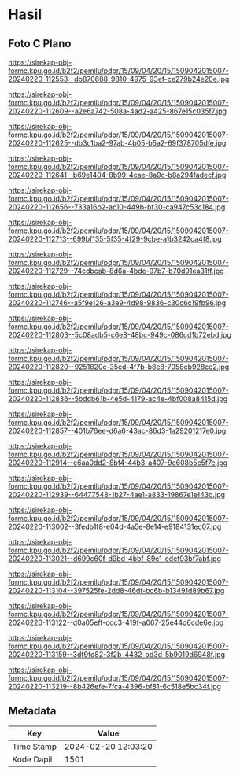 # Hasil

## Foto C Plano

https://sirekap-obj-formc.kpu.go.id/b2f2/pemilu/pdpr/15/09/04/20/15/1509042015007-20240220-112553--db870688-9810-4975-93ef-ce279b24e20e.jpg

https://sirekap-obj-formc.kpu.go.id/b2f2/pemilu/pdpr/15/09/04/20/15/1509042015007-20240220-112609--a2e6a742-508a-4ad2-a425-867e15c035f7.jpg

https://sirekap-obj-formc.kpu.go.id/b2f2/pemilu/pdpr/15/09/04/20/15/1509042015007-20240220-112625--db3c1ba2-97ab-4b05-b5a2-69f378705dfe.jpg

https://sirekap-obj-formc.kpu.go.id/b2f2/pemilu/pdpr/15/09/04/20/15/1509042015007-20240220-112641--b69e1404-8b99-4cae-8a9c-b8a294fadecf.jpg

https://sirekap-obj-formc.kpu.go.id/b2f2/pemilu/pdpr/15/09/04/20/15/1509042015007-20240220-112656--733a16b2-ac10-449b-bf30-ca947c53c184.jpg

https://sirekap-obj-formc.kpu.go.id/b2f2/pemilu/pdpr/15/09/04/20/15/1509042015007-20240220-112713--699bf135-5f35-4f29-9cbe-a1b3242ca4f8.jpg

https://sirekap-obj-formc.kpu.go.id/b2f2/pemilu/pdpr/15/09/04/20/15/1509042015007-20240220-112729--74cdbcab-8d6a-4bde-97b7-b70d91ea31ff.jpg

https://sirekap-obj-formc.kpu.go.id/b2f2/pemilu/pdpr/15/09/04/20/15/1509042015007-20240220-112746--a5f9e126-a3e9-4d98-9836-c30c6c19fb96.jpg

https://sirekap-obj-formc.kpu.go.id/b2f2/pemilu/pdpr/15/09/04/20/15/1509042015007-20240220-112803--5c08adb5-c6e8-48bc-949c-086cd1b72ebd.jpg

https://sirekap-obj-formc.kpu.go.id/b2f2/pemilu/pdpr/15/09/04/20/15/1509042015007-20240220-112820--9251820c-35cd-4f7b-b8e8-7058cb928ce2.jpg

https://sirekap-obj-formc.kpu.go.id/b2f2/pemilu/pdpr/15/09/04/20/15/1509042015007-20240220-112836--5bddb61b-4e5d-4179-ac4e-4bf008a8415d.jpg

https://sirekap-obj-formc.kpu.go.id/b2f2/pemilu/pdpr/15/09/04/20/15/1509042015007-20240220-112857--401b76ee-d6a6-43ac-86d3-1a29201217e0.jpg

https://sirekap-obj-formc.kpu.go.id/b2f2/pemilu/pdpr/15/09/04/20/15/1509042015007-20240220-112914--e6aa0dd2-8bf4-44b3-a407-9e608b5c5f7e.jpg

https://sirekap-obj-formc.kpu.go.id/b2f2/pemilu/pdpr/15/09/04/20/15/1509042015007-20240220-112939--64477548-1b27-4ae1-a833-19867e1e143d.jpg

https://sirekap-obj-formc.kpu.go.id/b2f2/pemilu/pdpr/15/09/04/20/15/1509042015007-20240220-113002--3fedb1f8-e04d-4a5e-8e14-e9184131ec07.jpg

https://sirekap-obj-formc.kpu.go.id/b2f2/pemilu/pdpr/15/09/04/20/15/1509042015007-20240220-113021--d699c60f-d9bd-4bbf-89e1-edef93bf7abf.jpg

https://sirekap-obj-formc.kpu.go.id/b2f2/pemilu/pdpr/15/09/04/20/15/1509042015007-20240220-113104--397525fe-2dd8-46df-bc6b-b13491d89b67.jpg

https://sirekap-obj-formc.kpu.go.id/b2f2/pemilu/pdpr/15/09/04/20/15/1509042015007-20240220-113122--d0a05eff-cdc3-419f-a067-25e44d6cde6e.jpg

https://sirekap-obj-formc.kpu.go.id/b2f2/pemilu/pdpr/15/09/04/20/15/1509042015007-20240220-113159--3df9fd82-3f2b-4432-bd3d-5b9019d6948f.jpg

https://sirekap-obj-formc.kpu.go.id/b2f2/pemilu/pdpr/15/09/04/20/15/1509042015007-20240220-113219--8b426efe-7fca-4396-bf81-6c518e5bc34f.jpg


## Metadata

| Key        | Value               |
| ---------- | ------------------- |
| Time Stamp | 2024-02-20 12:03:20 |
| Kode Dapil | 1501                |



